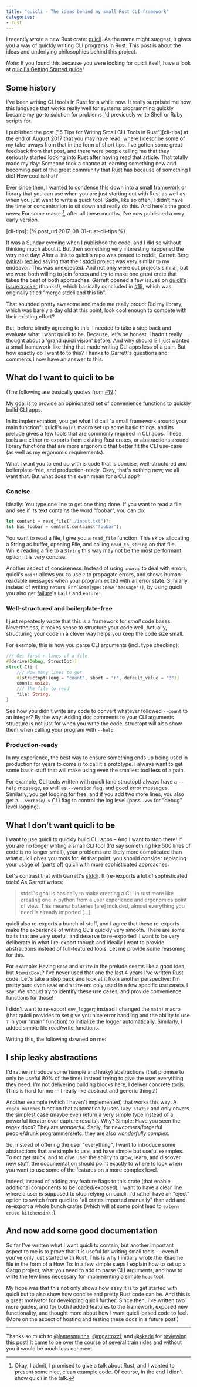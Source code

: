 ```yaml
---
title: "quicli - The ideas behind my small Rust CLI framework"
categories:
- rust
---
```

I recently wrote a new Rust crate: [quicli].
As the name might suggest,
it gives you a way of quickly writing CLI programs in Rust.
This post is about the ideas and underlying philosophies behind this project.

[quicli]: https://github.com/killercup/quicli

_Note:_
If you found this because you were looking for quicli itself,
have a look at [quicli's Getting Started guide][site]!

[site]: https://killercup.github.io/quicli/

## Some history

I've been writing CLI tools in Rust for a while now.
It really surprised me how this language
that works really well for systems programming
quickly became my go-to solution for problems
I'd previously write Shell or Ruby scripts for.

I published the post
["5 Tips for Writing Small CLI Tools in Rust"][cli-tips]
at the end of August 2017
that you may have read,
where I describe some of my take-aways from that
in the form of short tips.
I've gotten some great feedback from that post,
and there were people telling me
that they seriously started looking into Rust
after having read that article.
That totally made my day:
Someone took a chance at learning something new
and becoming part of the great community that Rust has
because of something I did!
How cool is that?

Ever since then,
I wanted to condense this down into a small framework or library
that you can use when you are just starting out with Rust
as well as when you just want to write a quick tool.
Sadly, like so often,
I didn't have the time or concentration
to sit down and really do this.
And here's the good news:
For some reason[^9e-talk],
after all these months,
I've now published a very early version.

[cli-tips]: {% post_url 2017-08-31-rust-cli-tips %}

[^9e-talk]: Okay, I admit, I promised to give a talk about Rust, and I wanted to present some nice, clean example code. Of course, in the end I didn't show quicli in the talk.

It was a Sunday evening when I published the code,
and I did so without thinking much about it.
But then something very interesting happened the very next day:
After a link to quicli's repo was posted to reddit,
Garrett Berg ([vitiral]) [replied] saying that
their [stdcli] project was very similar to my endeavor.
This was unexpected.
And not only were out projects similar,
but we were both willing to join forces
and try to make one great crate
that takes the best of both approaches.
Garrett opened a few issues on [quicli's issue tracker][issues] (thanks!),
which basically concluded in [#19],
which was originally titled
"merge stdcli and this lib".

[vitiral]: https://github.com/vitiral
[replied]: https://www.reddit.com/r/rust/comments/7s3zsd/quicli_quickly_build_cool_cli_apps_in_rust/dt28i2b/
[stdcli]: https://github.com/vitiral/stdcli
[issues]: https://github.com/killercup/quicli/issues
[#19]: https://github.com/killercup/quicli/issues/19

That sounded pretty awesome and made me really proud:
Did my library,
which was barely a day old at this point,
look cool enough to compete with their existing effort?

But, before blindly agreeing to this,
I needed to take a step back
and evaluate what I want quicli to be.
Because, let's be honest,
I hadn't really thought about a 'grand quicli vision'
before.
And why should I?
I just wanted a small framework-like thing
that made writing CLI apps less of a pain.
But how exactly do I want to to this?
Thanks to Garrett's questions and comments
I now have an answer to this.

## What do I want to quicli to be

(The following are basically quotes from [#19].)

My goal is to provide
an opinionated set
of convenience functions
to quickly build CLI apps.

In its implementation,
you get what I'd call
"a small framework around your main function":
quicli's `main!` macro set up some basic things,
and its prelude gives a few tools
that are commonly required in CLI apps.
These tools are either re-exports from existing Rust crates,
or abstractions around library functions that are more ergonomic
that better fit the CLI use-case
(as well as my ergonomic requirements).

What I want you to end up with is code that is
concise,
well-structured and boilerplate-free,
and production-ready.
Okay, that's nothing new; we all want that.
But what does this even mean for a CLI app?

### Concise

Ideally: You type one line to get one thing done.
If you want to read a file
and see if its text contains the word "foobar",
you can do:

```rust
let content = read_file("./input.txt")?;
let has_foobar = content.contains("foobar");
```

You want to read a file, I give you a `read_file` function.
This skips allocating a String as buffer, opening File, and calling `read_to_string` on that file.
While reading a file to a `String` this way may not be the most performant option,
it is very concise.

Another aspect of conciseness:
Instead of using `unwrap` to deal with errors,
quicli's `main!` allows you to use `?` to propagate errors,
and shows human-readable messages when your program exited with an error state.
Similarly, instead of
writing `return Err(SomeType::new("message"))`,
by using quicli you also get [failure]'s `bail!` and `ensure!`.

### Well-structured and boilerplate-free

I just repeatedly wrote that this is a framework for _small_ code bases.
Nevertheless, it makes sense to structure your code well.
Actually, structuring your code in a clever way helps you keep the code size small.

For example, this is how you parse CLI arguments (incl. type checking):

```rust
/// Get first n lines of a file
#[derive(Debug, StructOpt)]
struct Cli {
    /// How many lines to get
    #[structopt(long = "count", short = "n", default_value = "3")]
    count: usize,
    /// The file to read
    file: String,
}
  ```

See how you didn't write any code to convert whatever followed `--count` to an integer?
By the way:
Adding doc comments to your CLI arguments structure is not just for when you write the code,
structopt will also show them when calling your program with `--help`.

### Production-ready

In my experience,
the best way to ensure something ends up being used in production for years to come
is to call it a prototype.
I always want to get some basic stuff that will make using even the smallest tool less of a pain.

For example, CLI tools written with quicli (and structopt)
always have a `--help` message,
as well as `--version` flag,
and good error messages.
Similarly, you get logging for free,
and if you add two more lines,
you also get a `--verbose`/`-v` CLI flag to control the log level
(pass `-vvv` for "debug" level logging).

[failure]: https://docs.rs/failure

## What I don't want quicli to be

I want to use quicli to quickly build CLI apps
– And I want to stop there!
If you are no longer writing a small CLI tool
(I'd say something like 500 lines of code is no longer small),
your problems are likely more complicated
than what quicli gives you tools for.
At that point,
you should consider replacing your usage of (parts of) quicli
with more sophisticated approaches.

Let's contrast that with Garrett's [stdcli].
It (re-)exports a lot of sophisticated tools!
As Garrett writes:

> stdcli's goal is basically to make creating a CLI in rust more like creating one in python from a user experience and ergonomics point of view.
> This means:
> batteries [are] included,
> almost everything you need is already imported […]

quicli also re-exports a bunch of stuff,
and I agree that these re-exports make the experience of writing CLIs quickly very smooth.
There are some traits that are very useful, and deserve to re-exported!
I want to be very deliberate in what I re-export though
and ideally I want to provide abstractions instead of full-featured tools.
Let me provide some reasoning for this.

For example:
Having `Read` and `Write` in the prelude seems like a good idea, but `AtomicBool`?
I've never used that one the last 4 years I've written Rust code.
Let's take a step back and look at it from another perspective:
I'm pretty sure even `Read` and `Write` are only used in a few specific use cases.
I say: We should try to identify these use cases,
and provide convenience functions for those!

I didn't want to re-export `env_logger`;
instead I changed the `main!` macro
(that quicli provides to set give you nice error handling
and the ability to use `?` in your "main" function)
to initialize the logger automatically.
Similarly, I added simple file read/write functions.

Writing this, the following dawned on me:

## I ship leaky abstractions

I'd rather introduce some (simple and leaky) abstractions
(that promise to only be useful 80% of the time)
instead trying to give the user everything they need.
I'm not delivering building blocks here,
I deliver concrete tools.
(This is hard for me -- I really like abstract and generic things!)

Another example (which I haven't implemented) that works this way:
A `regex_matches` function
that automatically uses `lazy_static` and only covers the simplest case
(maybe even return a very simple type
instead of a powerful iterator over capture results).
Why?
Simple: Have you seen the regex docs?
They are _wonderful._
Sadly, for newcomers/forgetful people/drunk programmers/etc.
they are also _wonderfully complex._

So, instead of offering the user "everything",
I want to introduce some abstractions that are simple to use,
and have simple but useful examples.
To not get stuck,
and to give user the ability to grow, learn, and discover new stuff,
the documentation should point exactly to where to look
when you want to use some of the features on a more complex level.

Indeed, instead of adding any feature flags to this crate
(that enable additional components to be loaded/exposed),
I want to have a clear line
where a user is supposed to stop relying on quicli.
I'd rather have an "eject" option
to switch from quicli to "all crates imported manually"
than add and re-export a whole bunch crates
(which will at some point lead to `extern crate kitchensink;`).

## And now add some good documentation

So far I've written what I want quicli to contain,
but another important aspect to me is to prove that it is useful
for writing small tools
-- even if you've only just started with Rust.
This is why I initially wrote the Readme file
in the form of a How To:
In a few simple steps I explain
how to set up a Cargo project,
what you need to add to parse CLI arguments,
and how to write the few lines necessary
for implementing a simple `head` tool.

My hope was that this not only shows
how easy it is to get started with quicli
but to also show how concise and pretty Rust code can be.
And this is a great motivator for developing quicli further:
Since then, I've written two more guides,
and for both I added features to the framework,
exposed new functionality,
and thought more about how I want quicli-based code to feel.
(More on the aspect of hosting and testing these docs in a future post!)

- - -

Thanks so much to
[@jamesmunns](https://github.com/jamesmunns),
[@mgattozzi](https://github.com/mgattozzi),
and [@skade](https://github.com/skade)
for [reviewing][post-pr] this post!
It came to be over the course of several train rides
and without you it would be much less coherent.

[post-pr]: https://github.com/killercup/scribbles/pull/14
